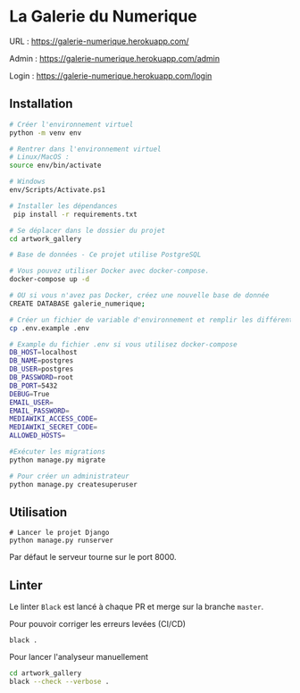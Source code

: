 # La Galerie du Numerique

URL : https://galerie-numerique.herokuapp.com/

Admin : https://galerie-numerique.herokuapp.com/admin

Login : https://galerie-numerique.herokuapp.com/login


## Installation

```sh
# Créer l'environnement virtuel
python -m venv env

# Rentrer dans l'environnement virtuel
# Linux/MacOS :
source env/bin/activate

# Windows
env/Scripts/Activate.ps1

# Installer les dépendances
 pip install -r requirements.txt

# Se déplacer dans le dossier du projet
cd artwork_gallery

# Base de données - Ce projet utilise PostgreSQL

# Vous pouvez utiliser Docker avec docker-compose.
docker-compose up -d

# OU si vous n'avez pas Docker, créez une nouvelle base de donnée
CREATE DATABASE galerie_numerique; 

# Créer un fichier de variable d'environnement et remplir les différentes valeurs en fonction de vos réglages
cp .env.example .env

# Example du fichier .env si vous utilisez docker-compose
DB_HOST=localhost  
DB_NAME=postgres  
DB_USER=postgres  
DB_PASSWORD=root  
DB_PORT=5432  
DEBUG=True
EMAIL_USER=
EMAIL_PASSWORD=
MEDIAWIKI_ACCESS_CODE=
MEDIAWIKI_SECRET_CODE=
ALLOWED_HOSTS=

#Exécuter les migrations
python manage.py migrate 

# Pour créer un administrateur
python manage.py createsuperuser 
```

## Utilisation
```
# Lancer le projet Django
python manage.py runserver 
```

Par défaut le serveur tourne sur le port 8000.


## Linter

Le linter ``Black`` est lancé à chaque PR et merge sur la branche `master`.

Pour pouvoir corriger les erreurs levées (CI/CD)

``` 
black .
```

Pour lancer l'analyseur manuellement
```sh
cd artwork_gallery  
black --check --verbose .
```
